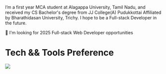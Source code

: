 I’m a first year MCA   student at Alagappa University, Tamil Nadu, and received my CS Bachelor's degree from JJ College(A) Pudukkottai Affiliated by Bharathidasan University, Trichy. I hope to be a Full-stack Developer in the future.

🤔 I'm looking for 2025 Full-stack Web Developer opportunities

<h1>Tech && Tools Preference</h1> 
<img src="https://skillicons.dev/icons?i=html,css,js,java,py,c,cpp,nodejs,mysql,mongodb,react,django,selenium,git,,linux,github,aws" style="max-width: 100%;">

 

<!---
Manikandan0328/Manikandan0328 is a ✨ special ✨ repository because its `README.md` (this file) appears on your GitHub profile.
You can click the Preview link to take a look at your changes.
--->
